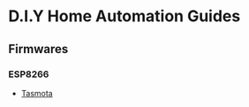 # D.I.Y Home Automation Guides


## Firmwares


### ESP8266

* [Tasmota](https://github.com/arendst/Tasmota)
